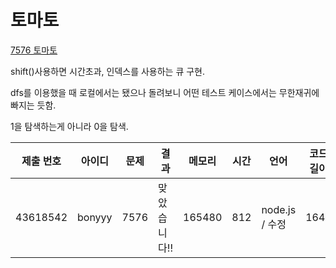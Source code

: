 # 토마토

[7576 토마토](https://www.acmicpc.net/problem/7576)

shift()사용하면 시간초과, 인덱스를 사용하는 큐 구현.

dfs를 이용했을 때 로컬에서는 됐으나 돌려보니 어떤 테스트 케이스에서는 무한재귀에 빠지는 듯함.

1을 탐색하는게 아니라 0을 탐색.

| 제출 번호 | 아이디 | 문제 | 결과         | 메모리 | 시간 | 언어           | 코드 길이 |
| --------- | ------ | ---- | ------------ | ------ | ---- | -------------- | --------- |
| 43618542  | bonyyy | 7576 | 맞았습니다!! | 165480 | 812  | node.js / 수정 | 1643      |
